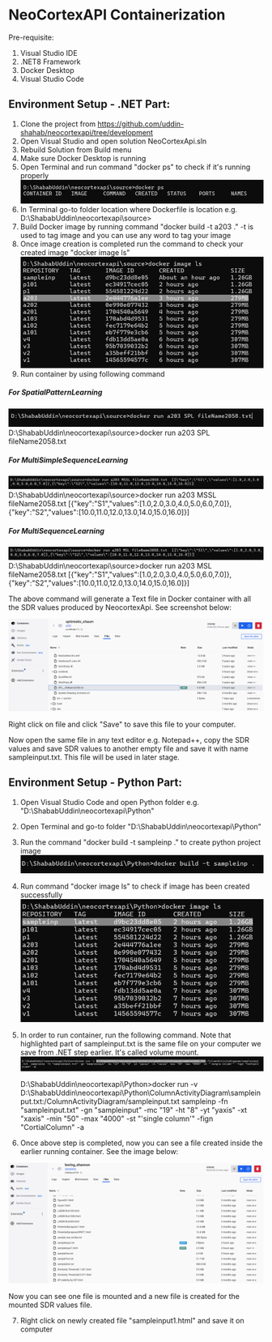 


NeoCortexAPI Containerization
==============================
Pre-requisite:
1. Visual Studio IDE
2. .NET8 Framework
3. Docker Desktop
4. Visual Studio Code


## Environment Setup - .NET Part:
1. Clone the project from https://github.com/uddin-shahab/neocortexapi/tree/development
2. Open Visual Studio and open solution NeoCortexApi.sln
3. Rebuild Solution from Build menu
4. Make sure Docker Desktop is running
5. Open Terminal and run command "docker ps" to check if it's running properly
![alt text](image.png)
6. In Terminal go-to folder location where Dockerfile is location e.g. D:\ShababUddin\neocortexapi\source>
7. Build Docker image by running command "docker build -t a203 ." -t is used to tag image and you can use any word to tag your image
8. Once image creation is completed run the command to check your created image "docker image ls"
![alt text](image-1.png)
9. Run container by using following command

##### For SpatialPatternLearning

![alt text](image-5.png)
    D:\ShababUddin\neocortexapi\source>docker run a203 SPL fileName2058.txt 

##### For MultiSimpleSequenceLearning
![alt text](image-3.png)
    D:\ShababUddin\neocortexapi\source>docker run a203 MSSL fileName2058.txt  [{\"key\":\"S1\",\"values\":[1.0,2.0,3.0,4.0,5.0,6.0,7.0]},{\"key\":\"S2\",\"values\":[10.0,11.0,12.0,13.0,14.0,15.0,16.0]}]

##### For MultiSequenceLearning
![alt text](image-4.png)
    D:\ShababUddin\neocortexapi\source>docker run a203 MSL fileName2058.txt  [{\"key\":\"S1\",\"values\":[1.0,2.0,3.0,4.0,5.0,6.0,7.0]},{\"key\":\"S2\",\"values\":[10.0,11.0,12.0,13.0,14.0,15.0,16.0]}]

The above command will generate a Text file in Docker container with all the SDR values produced by NeocortexApi. See screenshot below:

![alt text](image-6.png)

Right click on file and click "Save" to save this file to your computer.

Now open the same file in any text editor e.g. Notepad++, copy the SDR values and save SDR values to another empty file and save it with name sampleinput.txt. This file will be used in later stage.


## Environment Setup - Python Part:
1. Open Visual Studio Code and open Python folder e.g. "D:\ShababUddin\neocortexapi\Python"
2. Open Terminal and go-to folder "D:\ShababUddin\neocortexapi\Python"
3. Run the command "docker build -t sampleinp ." to create python project image
![alt text](image-7.png)
4. Run command "docker image ls" to check if image has been created successfully
![alt text](image-8.png)
5. In order to run container, run the following command. Note that highlighted part of sampleinput.txt is the same file on your computer we save from .NET step earlier. It's called volume mount.
![alt text](image-9.png)

    D:\ShababUddin\neocortexapi\Python>docker run -v D:\ShababUddin\neocortexapi\Python\ColumnActivityDiagram\sampleinput.txt:/ColumnActivityDiagram/sampleinput.txt  sampleinp -fn "sampleinput.txt" -gn "sampleinput" -mc "19" -ht "8" -yt "yaxis" -xt "xaxis" -min "50" -max "4000" -st "'single column'" -fign "CortialColumn" -a

6. Once above step is completed, now you can see a file created inside the earlier running container. See the image below:

![alt text](image-10.png)

Now you can see one file is mounted and a new file is created for the mounted SDR values file.

7. Right click on newly created file "sampleinput1.html" and save it on computer